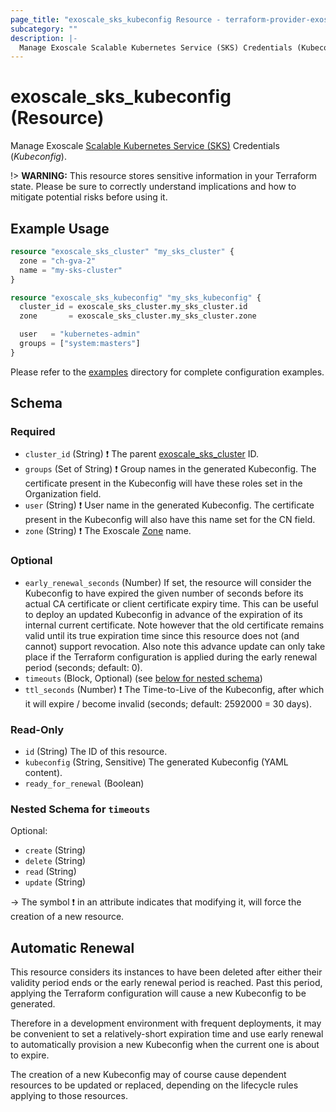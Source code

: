 ```yaml
---
page_title: "exoscale_sks_kubeconfig Resource - terraform-provider-exoscale"
subcategory: ""
description: |-
  Manage Exoscale Scalable Kubernetes Service (SKS) Credentials (Kubeconfig).
---
```


# exoscale_sks_kubeconfig (Resource)

Manage Exoscale [Scalable Kubernetes Service (SKS)](https://community.exoscale.com/documentation/sks/) Credentials (*Kubeconfig*).

!> **WARNING:** This resource stores sensitive information in your Terraform state. Please be sure to correctly understand implications and how to mitigate potential risks before using it.

## Example Usage

```terraform
resource "exoscale_sks_cluster" "my_sks_cluster" {
  zone = "ch-gva-2"
  name = "my-sks-cluster"
}

resource "exoscale_sks_kubeconfig" "my_sks_kubeconfig" {
  cluster_id = exoscale_sks_cluster.my_sks_cluster.id
  zone       = exoscale_sks_cluster.my_sks_cluster.zone

  user   = "kubernetes-admin"
  groups = ["system:masters"]
}
```

Please refer to the [examples](https://github.com/exoscale/terraform-provider-exoscale/tree/master/examples/)
directory for complete configuration examples.

<!-- schema generated by tfplugindocs -->
## Schema

### Required

- `cluster_id` (String) ❗ The parent [exoscale_sks_cluster](./sks_cluster.md) ID.
- `groups` (Set of String) ❗ Group names in the generated Kubeconfig. The certificate present in the Kubeconfig will have these roles set in the Organization field.
- `user` (String) ❗ User name in the generated Kubeconfig. The certificate present in the Kubeconfig will also have this name set for the CN field.
- `zone` (String) ❗ The Exoscale [Zone](https://www.exoscale.com/datacenters/) name.

### Optional

- `early_renewal_seconds` (Number) If set, the resource will consider the Kubeconfig to have expired the given number of seconds before its actual CA certificate or client certificate expiry time. This can be useful to deploy an updated Kubeconfig in advance of the expiration of its internal current certificate. Note however that the old certificate remains valid until its true expiration time since this resource does not (and cannot) support revocation. Also note this advance update can only take place if the Terraform configuration is applied during the early renewal period (seconds; default: 0).
- `timeouts` (Block, Optional) (see [below for nested schema](#nestedblock--timeouts))
- `ttl_seconds` (Number) ❗ The Time-to-Live of the Kubeconfig, after which it will expire / become invalid (seconds; default: 2592000 = 30 days).

### Read-Only

- `id` (String) The ID of this resource.
- `kubeconfig` (String, Sensitive) The generated Kubeconfig (YAML content).
- `ready_for_renewal` (Boolean)

<a id="nestedblock--timeouts"></a>
### Nested Schema for `timeouts`

Optional:

- `create` (String)
- `delete` (String)
- `read` (String)
- `update` (String)

-> The symbol ❗ in an attribute indicates that modifying it, will force the creation of a new resource.



## Automatic Renewal

This resource considers its instances to have been deleted after either their validity period ends or the early renewal period is reached. Past this period, applying the Terraform configuration will cause a new Kubeconfig to be generated.

Therefore in a development environment with frequent deployments, it may be convenient to set a relatively-short expiration time and use early renewal to automatically provision a new Kubeconfig when the current one is about to expire.

The creation of a new Kubeconfig may of course cause dependent resources to be updated or replaced, depending on the lifecycle rules applying to those resources.
